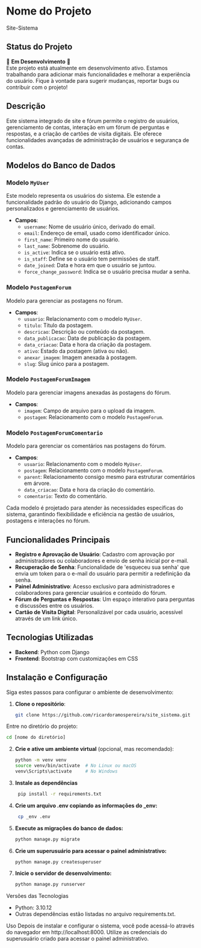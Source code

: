 # Nome do Projeto
Site-Sistema

## Status do Projeto
🚧 **Em Desenvolvimento** 🚧  
Este projeto está atualmente em desenvolvimento ativo. Estamos trabalhando para adicionar mais funcionalidades e melhorar a experiência do usuário. Fique à vontade para sugerir mudanças, reportar bugs ou contribuir com o projeto!
## Descrição
Este sistema integrado de site e fórum permite o registro de usuários, gerenciamento de contas, interação em um fórum de perguntas e respostas, e a criação de cartões de visita digitais. Ele oferece funcionalidades avançadas de administração de usuários e segurança de contas.

## Modelos do Banco de Dados

### Modelo `MyUser`
Este modelo representa os usuários do sistema. Ele estende a funcionalidade padrão do usuário do Django, adicionando campos personalizados e gerenciamento de usuários.

- **Campos**:
  - `username`: Nome de usuário único, derivado do email.
  - `email`: Endereço de email, usado como identificador único.
  - `first_name`: Primeiro nome do usuário.
  - `last_name`: Sobrenome do usuário.
  - `is_active`: Indica se o usuário está ativo.
  - `is_staff`: Define se o usuário tem permissões de staff.
  - `date_joined`: Data e hora em que o usuário se juntou.
  - `force_change_password`: Indica se o usuário precisa mudar a senha.

### Modelo `PostagemForum`
Modelo para gerenciar as postagens no fórum.

- **Campos**:
  - `usuario`: Relacionamento com o modelo `MyUser`.
  - `titulo`: Título da postagem.
  - `descricao`: Descrição ou conteúdo da postagem.
  - `data_publicacao`: Data de publicação da postagem.
  - `data_criacao`: Data e hora da criação da postagem.
  - `ativo`: Estado da postagem (ativa ou não).
  - `anexar_imagem`: Imagem anexada à postagem.
  - `slug`: Slug único para a postagem.

### Modelo `PostagemForumImagem`
Modelo para gerenciar imagens anexadas às postagens do fórum.

- **Campos**:
  - `imagem`: Campo de arquivo para o upload da imagem.
  - `postagem`: Relacionamento com o modelo `PostagemForum`.

### Modelo `PostagemForumComentario`
Modelo para gerenciar os comentários nas postagens do fórum.

- **Campos**:
  - `usuario`: Relacionamento com o modelo `MyUser`.
  - `postagem`: Relacionamento com o modelo `PostagemForum`.
  - `parent`: Relacionamento consigo mesmo para estruturar comentários em árvore.
  - `data_criacao`: Data e hora da criação do comentário.
  - `comentario`: Texto do comentário.

Cada modelo é projetado para atender às necessidades específicas do sistema, garantindo flexibilidade e eficiência na gestão de usuários, postagens e interações no fórum.


## Funcionalidades Principais
- **Registro e Aprovação de Usuário**: Cadastro com aprovação por administradores ou colaboradores e envio de senha inicial por e-mail.
- **Recuperação de Senha**: Funcionalidade de 'esqueceu sua senha' que envia um token para o e-mail do usuário para permitir a redefinição da senha.
- **Painel Administrativo**: Acesso exclusivo para administradores e colaboradores para gerenciar usuários e conteúdo do fórum.
- **Fórum de Perguntas e Respostas**: Um espaço interativo para perguntas e discussões entre os usuários.
- **Cartão de Visita Digital**: Personalizável por cada usuário, acessível através de um link único.

## Tecnologias Utilizadas
- **Backend**: Python com Django
- **Frontend**: Bootstrap com customizações em CSS

## Instalação e Configuração
Siga estes passos para configurar o ambiente de desenvolvimento:

1. **Clone o repositório**:
   ```bash
   git clone https://github.com/ricardoramospereira/site_sistema.git
   ```

Entre no diretório do projeto:
  ```bash
  cd [nome do diretório]
  ```

2. **Crie e ative um ambiente virtual** (opcional, mas recomendado):
   ```bash
   python -m venv venv
   source venv/bin/activate  # No Linux ou macOS
   venv\Scripts\activate     # No Windows
   ```
   
3. **Instale as dependências**
   ```bash
    pip install -r requirements.txt
   ```

4. **Crie um arquivo .env copiando as informações do _env:**
   ```bash
    cp _env .env
   ```
5. **Execute as migrações do banco de dados:**
   ```bash
   python manage.py migrate
   ```
6. **Crie um superusuário para acessar o painel administrativo:**
   ```bash
   python manage.py createsuperuser
   ```
7. **Inicie o servidor de desenvolvimento:**
   ```bash
   python manage.py runserver
   ```
Versões das Tecnologias
- Python: 3.10.12
- Outras dependências estão listadas no arquivo requirements.txt.

Uso
Depois de instalar e configurar o sistema, você pode acessá-lo através do navegador em http://localhost:8000. Utilize as credenciais do superusuário criado para acessar o painel administrativo.
